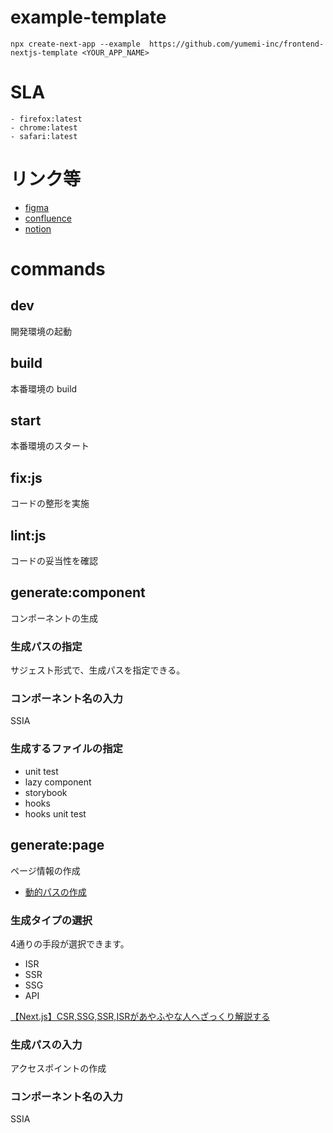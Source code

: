 <!-- @format -->

# example-template

`npx create-next-app --example  https://github.com/yumemi-inc/frontend-nextjs-template <YOUR_APP_NAME>`

# SLA

```
- firefox:latest
- chrome:latest
- safari:latest
```

# リンク等

- [figma]()
- [confluence]()
- [notion]()

# commands

## dev

開発環境の起動

## build

本番環境の build

## start

本番環境のスタート

## fix:js

コードの整形を実施

## lint:js

コードの妥当性を確認

## generate:component

コンポーネントの生成

### 生成パスの指定

サジェスト形式で、生成パスを指定できる。

### コンポーネント名の入力

SSIA

### 生成するファイルの指定

- unit test
- lazy component
- storybook
- hooks
- hooks unit test

## generate:page

ページ情報の作成

- [動的パスの作成](https://zenn.dev/oubakiou/books/181b750dfb6838/viewer/479a45#%E5%8B%95%E7%9A%84%E3%81%AA%E3%83%91%E3%82%B9%E3%82%92%E6%8C%81%E3%81%A3%E3%81%9F%E3%83%9A%E3%83%BC%E3%82%B8%E3%82%92%E4%BD%9C%E3%81%A3%E3%81%A6%E3%81%BF%E3%82%88%E3%81%86)

### 生成タイプの選択

4通りの手段が選択できます。

- ISR
- SSR
- SSG
- API

[【Next.js】CSR,SSG,SSR,ISRがあやふやな人へざっくり解説する](https://zenn.dev/akino/articles/78479998efef55#ssr%EF%BC%88%E3%82%B5%E3%83%BC%E3%83%90%E3%83%BC%E3%82%B5%E3%82%A4%E3%83%89%E3%83%AC%E3%83%B3%E3%83%80%E3%83%AA%E3%83%B3%E3%82%B0%EF%BC%89)

### 生成パスの入力

アクセスポイントの作成

### コンポーネント名の入力

SSIA
